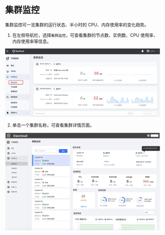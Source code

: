 # 集群监控

集群监控可一览集群的运行状态、半小时的 CPU、内存使用率的变化趋势。

1. 在左侧导航栏，选择`集群监控`，可查看集群的节点数、实例数、CPU 使用率、内存使用率等信息。

  ![集群监控](../../images/cluster01.png)

2. 单击一个集群名称，可查看集群详情页面。

  ![集群详情](../../images/cluster02.png)

